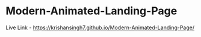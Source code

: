 # Modern-Animated-Landing-Page
Live Link - https://krishansingh7.github.io/Modern-Animated-Landing-Page/
